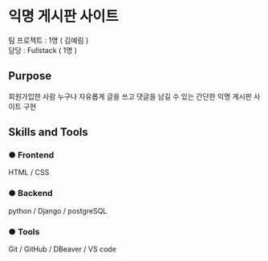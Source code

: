 <h1>익명 게시판 사이트</h1>
팀 프로젝트 : 1명 ( 김예림 )</br>
담당 : Fullstack ( 1명 ) </br>

<h2>Purpose</h2>
회원가입한 사람 누구나 자유롭게 글을 쓰고 댓글을 남길 수 있는 간단한 익명 게시판 사이트 구현</br>

<h2>Skills and Tools</h2>
<h3>● Frontend</h3>
HTML / CSS 

<h3>● Backend</h3>
python / Django / postgreSQL

<h3>● Tools</h3>
Git / GitHub / DBeaver / VS code

